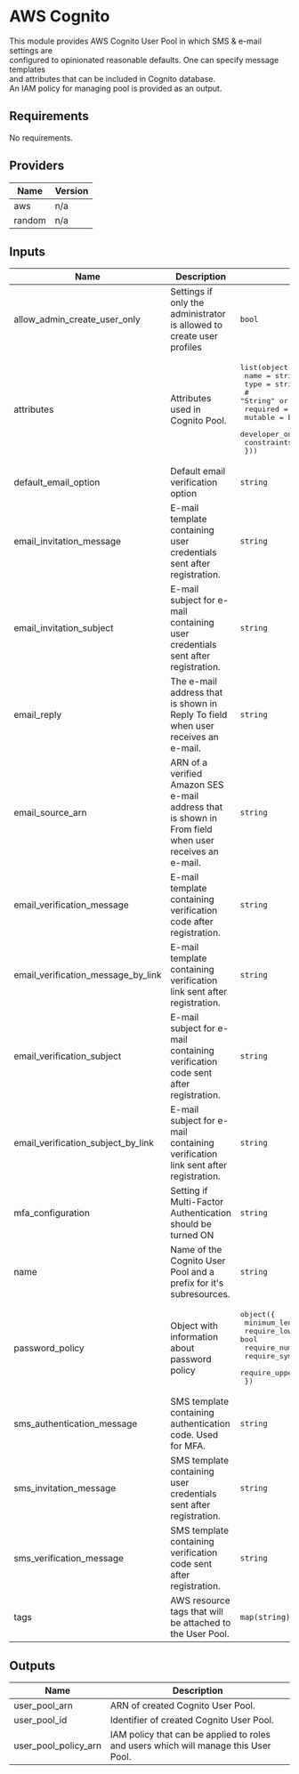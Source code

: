 # AWS Cognito  
This module provides AWS Cognito User Pool in which SMS & e-mail settings are  
configured to opinionated reasonable defaults. One can specify message templates  
and attributes that can be included in Cognito database.  
An IAM policy for managing pool is provided as an output.

## Requirements

No requirements.

## Providers

| Name | Version |
|------|---------|
| aws | n/a |
| random | n/a |

## Inputs

| Name | Description | Type | Default | Required |
|------|-------------|------|---------|:--------:|
| allow\_admin\_create\_user\_only | Settings if only the administrator is allowed to create user profiles | `bool` | `"true"` | no |
| attributes | Attributes used in Cognito Pool. | <pre>list(object({<br>    name = string<br>    type = string<br>    # "String" or "Number"<br>    required                 = bool<br>    mutable                  = bool<br>    developer_only_attribute = bool<br>    constraints              = any<br>  }))</pre> | `[]` | no |
| default\_email\_option | Default email verification option | `string` | `"CONFIRM_WITH_CODE"` | no |
| email\_invitation\_message | E-mail template containing user credentials sent after registration. | `string` | `"Your username is {username} and temporary password is {####}."` | no |
| email\_invitation\_subject | E-mail subject for e-mail containing user credentials sent after registration. | `string` | `"Your temporary password"` | no |
| email\_reply | The e-mail address that is shown in Reply To field when user receives an e-mail. | `string` | n/a | yes |
| email\_source\_arn | ARN of a verified Amazon SES e-mail address that is shown in From field when user receives an e-mail. | `string` | n/a | yes |
| email\_verification\_message | E-mail template containing verification code after registration. | `string` | `"Your verification code is {####}."` | no |
| email\_verification\_message\_by\_link | E-mail template containing verification link sent after registration. | `string` | `"Please click the link below to verify your email address. {##Verify Email##}"` | no |
| email\_verification\_subject | E-mail subject for e-mail containing verification code sent after registration. | `string` | `"Your verification code"` | no |
| email\_verification\_subject\_by\_link | E-mail subject for e-mail containing verification link sent after registration. | `string` | `"Your verification link"` | no |
| mfa\_configuration | Setting if Multi-Factor Authentication should be turned ON | `string` | `"OPTIONAL"` | no |
| name | Name of the Cognito User Pool and a prefix for it's subresources. | `string` | n/a | yes |
| password\_policy | Object with information about password policy | <pre>object({<br>    minimum_length    = number<br>    require_lowercase = bool<br>    require_numbers   = bool<br>    require_symbols   = bool<br>    require_uppercase = bool<br>  })</pre> | <pre>{<br>  "minimum_length": 12,<br>  "require_lowercase": true,<br>  "require_numbers": true,<br>  "require_symbols": true,<br>  "require_uppercase": true<br>}</pre> | no |
| sms\_authentication\_message | SMS template containing authentication code. Used for MFA. | `string` | `"Your authentication code is {####}."` | no |
| sms\_invitation\_message | SMS template containing user credentials sent after registration. | `string` | `"Your username is {username} and temporary password is {####}."` | no |
| sms\_verification\_message | SMS template containing verification code sent after registration. | `string` | `"Your verification code is {####}."` | no |
| tags | AWS resource tags that will be attached to the User Pool. | `map(string)` | `{}` | no |

## Outputs

| Name | Description |
|------|-------------|
| user\_pool\_arn | ARN of created Cognito User Pool. |
| user\_pool\_id | Identifier of created Cognito User Pool. |
| user\_pool\_policy\_arn | IAM policy that can be applied to roles and users which will manage this User Pool. |

